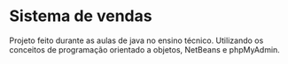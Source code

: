# Sistema de vendas
Projeto feito durante as aulas de java no ensino técnico. Utilizando os conceitos de programação orientado a objetos, NetBeans e phpMyAdmin.
